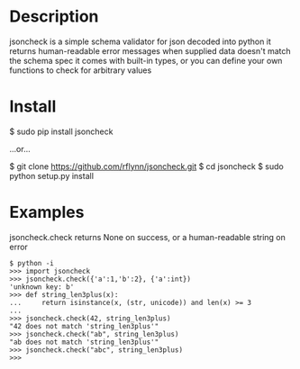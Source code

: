 
# Description
jsoncheck is a simple schema validator for json decoded into python
it returns human-readable error messages when supplied data doesn't match the schema spec
it comes with built-in types, or you can define your own functions to check for arbitrary values

# Install
$ sudo pip install jsoncheck

...or...

$ git clone https://github.com/rflynn/jsoncheck.git
$ cd jsoncheck
$ sudo python setup.py install

# Examples
jsoncheck.check returns None on success, or a human-readable string on error
```
$ python -i
>>> import jsoncheck
>>> jsoncheck.check({'a':1,'b':2}, {'a':int})
'unknown key: b'
>>> def string_len3plus(x):
...     return isinstance(x, (str, unicode)) and len(x) >= 3
... 
>>> jsoncheck.check(42, string_len3plus)
"42 does not match 'string_len3plus'"
>>> jsoncheck.check("ab", string_len3plus)
"ab does not match 'string_len3plus'"
>>> jsoncheck.check("abc", string_len3plus)
>>> 
```
